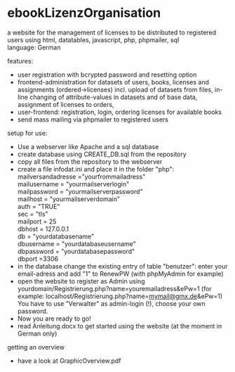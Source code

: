 # ebookLizenzOrganisation
a website for the management of licenses to be distributed to registered users using html, datatables, javascript, php, phpmailer, sql<br>
language: German

features:
- user registration with bcrypted password and resetting option
- frontend-administration for datasets of users, books, licenses and assignments (ordered->licenses) incl. upload of datasets from files, in-line changing of attribute-values in datasets and of base data, assignment of licenses to orders,
- user-frontend: registration, login, ordering licenses for available books
- send mass mailing via phpmailer to registered users

setup for use:
- Use a webserver like Apache and a sql database
- create database using CREATE_DB.sql from the repository
- copy all files from the repository to the webserver
- create a file infodat.ini and place it in the folder "php":<br>
  mailversandadresse ="yourfrommailadress"<br>
  mailusername = "yourmailserverlogin"<br>
  mailpassword = "yourmailserverpassword"<br>
  mailhost = "yourmailserverdomain"<br>
  auth = "TRUE"<br>
  sec = "tls"<br>
  mailport = 25<br>
  dbhost = 127.0.0.1<br>
  db = "yourdatabasename"<br>
  dbusername = "yourdatabaseusername"<br>
  dbpassword = "yourdatabasepassword"<br>
  dbport =3306<br>
- in the database change the existing entry of table "benutzer": enter your email-adress and add "1" to RenewPW (with phpMyAdmin for example)
- open the website to register as Admin using yourdomain/Registrierung.php?name=youremailadress&ePw=1 (for example: localhost/Registrierung.php?name=mymail@gmx.de&ePw=1)<br>
  You have to use "Verwalter" as admin-login (!), choose your own password.<br>
- Now you are ready to go!<br>
- read Anleitung.docx to get started using the website (at the moment in German only)

getting an overview
- have a look at GraphicOverview.pdf